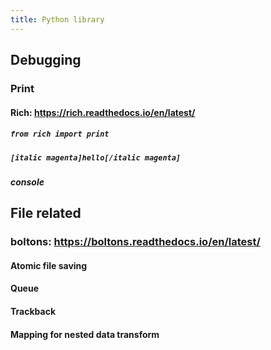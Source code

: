 ```yaml
---
title: Python library
---
```


## Debugging
### Print
#### Rich: https://rich.readthedocs.io/en/latest/
##### `from rich import print`
##### `[italic magenta]hello[/italic magenta]`
##### console
## File related
### boltons: https://boltons.readthedocs.io/en/latest/
#### Atomic file saving
#### Queue
#### Trackback
#### Mapping for nested data transform
